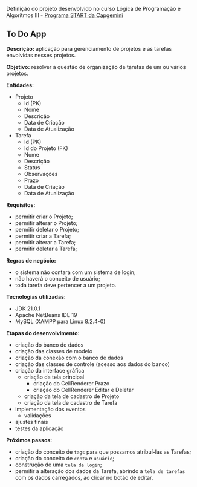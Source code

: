 Definição do projeto desenvolvido no curso Lógica de Programação e Algoritmos III -  [Programa START da Capgemini](https://startcapgemini.com.br/)

## To Do App

**Descrição:** aplicação para gerenciamento de projetos e as tarefas envolvidas nesses projetos.

**Objetivo:** resolver a questão de organização de tarefas de um ou vários projetos.

**Entidades:**

* Projeto
  * Id (PK)
  * Nome
  * Descrição
  * Data de Criação
  * Data de Atualização
* Tarefa
  * Id (PK)
  * Id do Projeto (FK)
  * Nome
  * Descrição
  * Status
  * Observações
  * Prazo
  * Data de Criação
  * Data de Atualização

**Requisitos:**

* permitir criar o Projeto;
* permitir alterar o Projeto;
* permitir deletar o Projeto;
* permitir criar a Tarefa;
* permitir alterar a Tarefa;
* permitir deletar a Tarefa;

**Regras de negócio:**

* o sistema não contará com um sistema de login;
* não haverá o conceito de usuário;
* toda tarefa deve pertencer a um projeto.

**Tecnologias utilizadas:**

* JDK 21.0.1 
* Apache NetBeans IDE 19
* MySQL (XAMPP para Linux 8.2.4-0)

**Etapas do desenvolvimento:**

* criação do banco de dados 
* criação das classes de modelo
* criação da conexão com o banco de dados
* criação das classes de controle (acesso aos dados do banco)
* criação da interface gráfica
    - criação da tela principal
        - criação do CellRenderer Prazo
        - criação do CellRenderer Editar e Deletar
    - criação da tela de cadastro de Projeto
    - criação da tela de cadastro de Tarefa
* implementação dos eventos
    - validações
* ajustes finais
* testes da aplicação

**Próximos passos:**
  
* criação do conceito de `tags` para que possamos atribuí-las as Tarefas;
* criação do conceito de `conta` e `usuário`;
* construção de uma `tela de login`;
* permitir a alteração dos dados da Tarefa, abrindo a `tela de tarefas` com os dados carregados, ao clicar no botão de editar.
  
  
  
  
  
  
  
  
  
  
  
  
  
  
  
  
  
 
